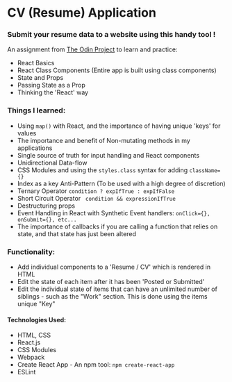 # CV (Resume) Application

### Submit your resume data to a website using this handy tool ! 

An assignment from [The Odin Project](https://www.theodinproject.com/) to learn and practice:
- React Basics
- React Class Components (Entire app is built using class components)
- State and Props
- Passing State as a Prop
- Thinking the 'React' way

### Things I learned:
- Using ```map()``` with React, and the importance of having unique 'keys' for values
- The importance and benefit of Non-mutating methods in my applications
- Single source of truth for input handling and React components
- Unidirectional Data-flow
- CSS Modules and using the ```styles.class``` syntax for adding ```className={}```
- Index as a key Anti-Pattern (To be used with a high degree of discretion)
- Ternary Operator ```condition ? expIfTrue : expIfFalse```
- Short Circuit Operator ``` condition && expressionIfTrue```
- Destructuring props
- Event Handling in React with Synthetic Event handlers: ```onClick={}, onSubmit={}, etc...```
- The importance of callbacks if you are calling a function that relies on state, and that state has just been altered

### Functionality:
- Add individual components to a 'Resume / CV' which is rendered in HTML
- Edit the state of each item after it has been 'Posted or Submitted'
- Edit the individual state of items that can have an unlimited number of siblings - such as the "Work" section. This is done using the items unique "Key"

#### Technologies Used:
- HTML, CSS
- React.js
- CSS Modules
- Webpack
- Create React App - An npm tool: ```npm create-react-app```
- ESLint

